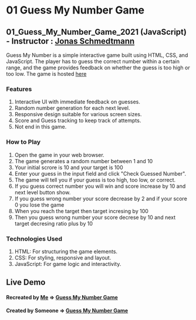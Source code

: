 # 01 Guess My Number Game

## 01_Guess_My_Number_Game_2021 (JavaScript) - Instructor : [Jonas Schmedtmann](https://github.com/jonasschmedtmann)

Guess My Number is a simple interactive game built using HTML, CSS, and JavaScript. The player has to guess the correct number within a certain range, and the game provides feedback on whether the guess is too high or too low. The game is hosted [here](https://guess-my-number-game-01.netlify.app/)

### Features

1. Interactive UI with immediate feedback on guesses.
2. Random number generation for each next level.
3. Responsive design suitable for various screen sizes.
4. Score and Guess tracking to keep track of attempts.
5. Not end in this game.

### How to Play

1. Open the game in your web browser.
2. The game generates a random number between 1 and 10
3. Your initial scrore is 10 and your target is 100
4. Enter your guess in the input field and click "Check Guessed Number".
5. The game will tell you if your guess is too high, too low, or correct.
6. If you guess correct number you will win and score increase by 10 and next level button show.
7. If you guess wrong number your score decrease by 2 and if your score 0 you lose the game
8. When you reach the target then target incresing by 100
9. Then you guess wrong number your score decrese by 10 and next target decresing ratio plus by 10

### Technologies Used

1. HTML: For structuring the game elements.
2. CSS: For styling, responsive and layout.
3. JavaScript: For game logic and interactivity.



## Live Demo

#### Recreated by [Me](https://github.com/AbhiSH0919) &rArr; [Guess My Number Game](https://guess-my-number-game-01.netlify.app/)

#### Created by Someone &rArr; [Guess My Number Game](https://guess-numbers.netlify.app/)
